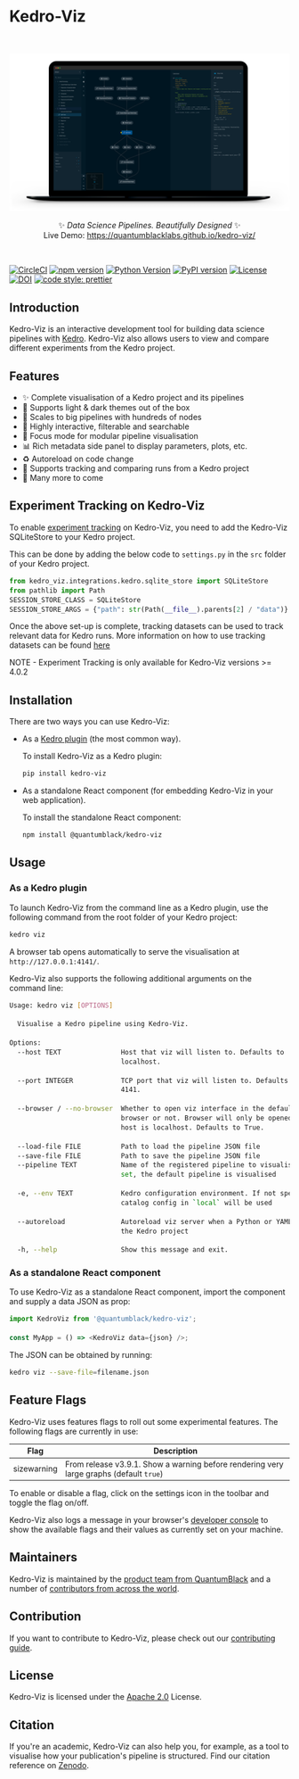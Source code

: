 # Kedro-Viz

<br />
<p align="center">

![Kedro-Viz Pipeline Visualisation](./.github/img/banner.png)

</p>

<p align="center">
✨ <em> Data Science Pipelines. Beautifully Designed</em> ✨
<br />
Live Demo: <a href="https://quantumblacklabs.github.io/kedro-viz/" target="_blank">https://quantumblacklabs.github.io/kedro-viz/</a>
</p>

<br />

[![CircleCI](https://circleci.com/gh/quantumblacklabs/kedro-viz/tree/main.svg?style=shield)](https://circleci.com/gh/quantumblacklabs/kedro-viz/tree/main)
[![npm version](https://img.shields.io/npm/v/@quantumblack/kedro-viz.svg?color=cc3534)](https://badge.fury.io/js/%40quantumblack%2Fkedro-viz)
[![Python Version](https://img.shields.io/badge/python-3.6%20%7C%203.7%20%7C%203.8-orange.svg)](https://pypi.org/project/kedro-viz/)
[![PyPI version](https://img.shields.io/pypi/v/kedro-viz.svg?color=yellow)](https://pypi.org/project/kedro-viz/)
[![License](https://img.shields.io/badge/license-Apache%202.0-3da639.svg)](https://opensource.org/licenses/Apache-2.0)
[![DOI](https://zenodo.org/badge/DOI/10.5281/zenodo.4355948.svg)](https://doi.org/10.5281/zenodo.4355948)
[![code style: prettier](https://img.shields.io/badge/code_style-prettier-ff69b4.svg)](https://github.com/prettier/prettier)

## Introduction

Kedro-Viz is an interactive development tool for building data science pipelines with [Kedro](https://github.com/quantumblacklabs/kedro). Kedro-Viz also allows users to view and compare different experiments from the Kedro project. 

## Features

- ✨ Complete visualisation of a Kedro project and its pipelines
- 🎨 Supports light & dark themes out of the box
- 🚀 Scales to big pipelines with hundreds of nodes
- 🔎 Highly interactive, filterable and searchable
- 🔬 Focus mode for modular pipeline visualisation
- 📊 Rich metadata side panel to display parameters, plots, etc.
- ♻️ Autoreload on code change
- 🧪 Supports tracking and comparing runs from a Kedro project
- 🎩 Many more to come


## Experiment Tracking on Kedro-Viz 

To enable [experiment tracking](https://kedro.readthedocs.io/en/stable/08_logging/02_experiment_tracking.html) on Kedro-Viz, you need to add the Kedro-Viz SQLiteStore to your Kedro project.

This can be done by adding the below code to `settings.py` in the `src` folder of your Kedro project. 

```python
from kedro_viz.integrations.kedro.sqlite_store import SQLiteStore
from pathlib import Path
SESSION_STORE_CLASS = SQLiteStore
SESSION_STORE_ARGS = {"path": str(Path(__file__).parents[2] / "data")}

```

Once the above set-up is complete, tracking datasets can be used to track relevant data for Kedro runs. More information on how to use tracking datasets can be found [here](https://kedro.readthedocs.io/en/stable/08_logging/02_experiment_tracking.html)

NOTE - Experiment Tracking is only available for Kedro-Viz versions >= 4.0.2 
## Installation

There are two ways you can use Kedro-Viz:

* As a [Kedro plugin](https://kedro.readthedocs.io/en/stable/07_extend_kedro/04_plugins.html) (the most common way).

    To install Kedro-Viz as a Kedro plugin:

    ```bash
    pip install kedro-viz
    ```

* As a standalone React component (for embedding Kedro-Viz in your web application).

   To install the standalone React component:

    ```bash
    npm install @quantumblack/kedro-viz
    ```

## Usage

### As a Kedro plugin

To launch Kedro-Viz from the command line as a Kedro plugin, use the following command from the root folder of your Kedro project:

```bash
kedro viz
```

A browser tab opens automatically to serve the visualisation at `http://127.0.0.1:4141/`.

Kedro-Viz also supports the following additional arguments on the command line:

```bash
Usage: kedro viz [OPTIONS]

  Visualise a Kedro pipeline using Kedro-Viz.

Options:
  --host TEXT               Host that viz will listen to. Defaults to
                            localhost.

  --port INTEGER            TCP port that viz will listen to. Defaults to
                            4141.

  --browser / --no-browser  Whether to open viz interface in the default
                            browser or not. Browser will only be opened if
                            host is localhost. Defaults to True.

  --load-file FILE          Path to load the pipeline JSON file
  --save-file FILE          Path to save the pipeline JSON file
  --pipeline TEXT           Name of the registered pipeline to visualise. If not
                            set, the default pipeline is visualised

  -e, --env TEXT            Kedro configuration environment. If not specified,
                            catalog config in `local` will be used

  --autoreload              Autoreload viz server when a Python or YAML file change in
                            the Kedro project

  -h, --help                Show this message and exit.
```

### As a standalone React component

To use Kedro-Viz as a standalone React component, import the component and supply a data JSON as prop:

```javascript
import KedroViz from '@quantumblack/kedro-viz';

const MyApp = () => <KedroViz data={json} />;
```

The JSON can be obtained by running:

```bash
kedro viz --save-file=filename.json
```

## Feature Flags

Kedro-Viz uses features flags to roll out some experimental features. The following flags are currently in use:

| Flag | Description |
|------| ------------|
| sizewarning | From release v3.9.1. Show a warning before rendering very large graphs (default `true`) |

To enable or disable a flag, click on the settings icon in the toolbar and toggle the flag on/off.

Kedro-Viz also logs a message in your browser's [developer console](https://developer.mozilla.org/en-US/docs/Learn/Common_questions/What_are_browser_developer_tools#The_JavaScript_console) to show the available flags and their values as currently set on your machine.

## Maintainers

Kedro-Viz is maintained by the [product team from QuantumBlack](https://kedro.readthedocs.io/en/stable/12_faq/01_faq.html#who-maintains-kedro) and a number of [contributors from across the world](https://github.com/quantumblacklabs/Kedro-Viz/contributors).

## Contribution

If you want to contribute to Kedro-Viz, please check out our [contributing guide](./CONTRIBUTING.md).

## License

Kedro-Viz is licensed under the [Apache 2.0](https://github.com/quantumblacklabs/kedro-viz/blob/main/LICENSE.md) License.

## Citation

If you're an academic, Kedro-Viz can also help you, for example, as a tool to visualise how your publication's pipeline is structured. Find our citation reference on [Zenodo](https://doi.org/10.5281/zenodo.4277218).
